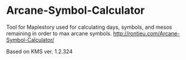# Arcane-Symbol-Calculator

Tool for Maplestory used for calculating days, symbols, and mesos remaining in order to max arcane symbols.
http://rontieu.com/Arcane-Symbol-Calculator/

Based on KMS ver. 1.2.324
